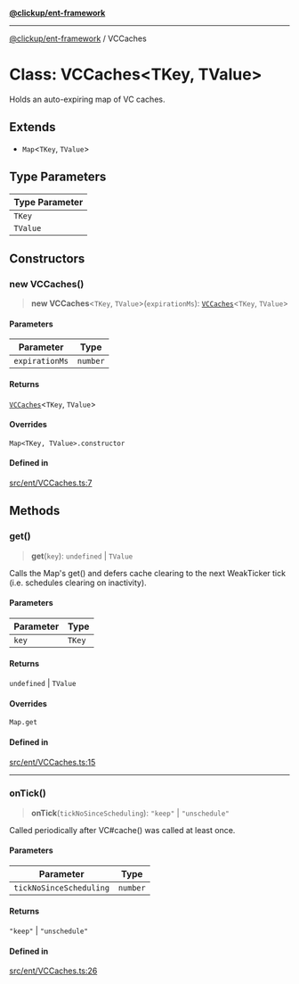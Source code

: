 [**@clickup/ent-framework**](../README.md)

***

[@clickup/ent-framework](../globals.md) / VCCaches

# Class: VCCaches\<TKey, TValue\>

Holds an auto-expiring map of VC caches.

## Extends

- `Map`\<`TKey`, `TValue`\>

## Type Parameters

| Type Parameter |
| ------ |
| `TKey` |
| `TValue` |

## Constructors

### new VCCaches()

> **new VCCaches**\<`TKey`, `TValue`\>(`expirationMs`): [`VCCaches`](VCCaches.md)\<`TKey`, `TValue`\>

#### Parameters

| Parameter | Type |
| ------ | ------ |
| `expirationMs` | `number` |

#### Returns

[`VCCaches`](VCCaches.md)\<`TKey`, `TValue`\>

#### Overrides

`Map<TKey, TValue>.constructor`

#### Defined in

[src/ent/VCCaches.ts:7](https://github.com/clickup/ent-framework/blob/master/src/ent/VCCaches.ts#L7)

## Methods

### get()

> **get**(`key`): `undefined` \| `TValue`

Calls the Map's get() and defers cache clearing to the next WeakTicker
tick (i.e. schedules clearing on inactivity).

#### Parameters

| Parameter | Type |
| ------ | ------ |
| `key` | `TKey` |

#### Returns

`undefined` \| `TValue`

#### Overrides

`Map.get`

#### Defined in

[src/ent/VCCaches.ts:15](https://github.com/clickup/ent-framework/blob/master/src/ent/VCCaches.ts#L15)

***

### onTick()

> **onTick**(`tickNoSinceScheduling`): `"keep"` \| `"unschedule"`

Called periodically after VC#cache() was called at least once.

#### Parameters

| Parameter | Type |
| ------ | ------ |
| `tickNoSinceScheduling` | `number` |

#### Returns

`"keep"` \| `"unschedule"`

#### Defined in

[src/ent/VCCaches.ts:26](https://github.com/clickup/ent-framework/blob/master/src/ent/VCCaches.ts#L26)
